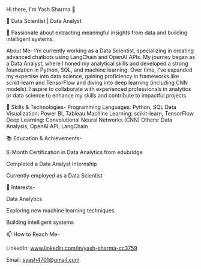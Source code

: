 Hi there, I'm Yash Sharma 👋

🚀 Data Scientist | Data Analyst

🌟 Passionate about extracting meaningful insights from data and building intelligent systems.

About Me-
  I’m currently working as a Data Scientist, specializing in creating advanced chatbots using LangChain and OpenAI APIs. My journey began as a Data Analyst, where I honed my analytical skills and developed a strong foundation in Python, SQL, and machine learning.
  Over time, I’ve expanded my expertise into data science, gaining proficiency in frameworks like scikit-learn and TensorFlow and diving into deep learning (including CNN models).
  I aspire to collaborate with experienced professionals in analytics or data science to enhance my skills and contribute to impactful projects.

🔧 Skills & Technologies-
  Programming Languages: Python, SQL
  Data Visualization: Power BI, Tableau
  Machine Learning: scikit-learn, TensorFlow
  Deep Learning: Convolutional Neural Networks (CNN)
  Others: Data Analysis, OpenAI API, LangChain

📚 Education & Achievements-

  6-Month Certification in Data Analytics from edubridge
  
  Completed a Data Analyst Internship
  
  Currently employed as a Data Scientist

🌱 Interests-

Data Analytics

Exploring new machine learning techniques

Building intelligent systems

📫 How to Reach Me-

LinkedIn: www.linkedin.com/in/yash-sharma-cc3759

Email: syash4701@gmail.com
